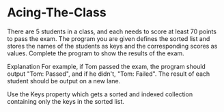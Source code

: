 # Acing-The-Class
There are 5 students in a class, and each needs to score at least 70 points to pass the exam.
The program you are given defines the sorted list and stores the names of the students as keys and the corresponding scores as values.
Complete the program to show the results of the exam.

Explanation
For example, if Tom passed the exam, the program should output "Tom: Passed", and if he didn't, "Tom: Failed".
The result of each student should be output on a new lane.


Use the Keys property which gets a sorted and indexed collection containing only the keys in the sorted list.
